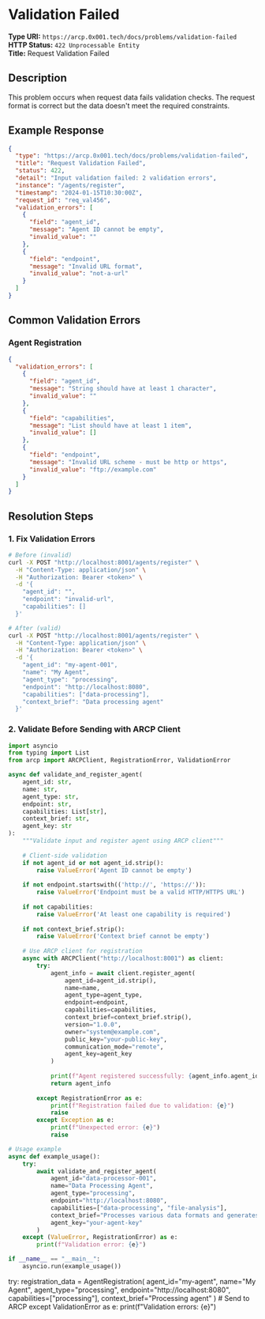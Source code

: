 # Validation Failed

**Type URI:** `https://arcp.0x001.tech/docs/problems/validation-failed`  
**HTTP Status:** `422 Unprocessable Entity`  
**Title:** Request Validation Failed

## Description

This problem occurs when request data fails validation checks. The request format is correct but the data doesn't meet the required constraints.

## Example Response

```json
{
  "type": "https://arcp.0x001.tech/docs/problems/validation-failed",
  "title": "Request Validation Failed",
  "status": 422,
  "detail": "Input validation failed: 2 validation errors",
  "instance": "/agents/register",
  "timestamp": "2024-01-15T10:30:00Z",
  "request_id": "req_val456",
  "validation_errors": [
    {
      "field": "agent_id",
      "message": "Agent ID cannot be empty",
      "invalid_value": ""
    },
    {
      "field": "endpoint", 
      "message": "Invalid URL format",
      "invalid_value": "not-a-url"
    }
  ]
}
```

## Common Validation Errors

### Agent Registration
```json
{
  "validation_errors": [
    {
      "field": "agent_id",
      "message": "String should have at least 1 character",
      "invalid_value": ""
    },
    {
      "field": "capabilities",
      "message": "List should have at least 1 item",
      "invalid_value": []
    },
    {
      "field": "endpoint",
      "message": "Invalid URL scheme - must be http or https",
      "invalid_value": "ftp://example.com"
    }
  ]
}
```

## Resolution Steps

### 1. Fix Validation Errors
```bash
# Before (invalid)
curl -X POST "http://localhost:8001/agents/register" \
  -H "Content-Type: application/json" \
  -H "Authorization: Bearer <token>" \
  -d '{
    "agent_id": "",
    "endpoint": "invalid-url",
    "capabilities": []
  }'

# After (valid)
curl -X POST "http://localhost:8001/agents/register" \
  -H "Content-Type: application/json" \
  -H "Authorization: Bearer <token>" \
  -d '{
    "agent_id": "my-agent-001",
    "name": "My Agent",
    "agent_type": "processing", 
    "endpoint": "http://localhost:8080",
    "capabilities": ["data-processing"],
    "context_brief": "Data processing agent"
  }'
```

### 2. Validate Before Sending with ARCP Client
```python
import asyncio
from typing import List
from arcp import ARCPClient, RegistrationError, ValidationError

async def validate_and_register_agent(
    agent_id: str,
    name: str,
    agent_type: str,
    endpoint: str,
    capabilities: List[str],
    context_brief: str,
    agent_key: str
):
    """Validate input and register agent using ARCP client"""
    
    # Client-side validation
    if not agent_id or not agent_id.strip():
        raise ValueError('Agent ID cannot be empty')
    
    if not endpoint.startswith(('http://', 'https://')):
        raise ValueError('Endpoint must be a valid HTTP/HTTPS URL')
    
    if not capabilities:
        raise ValueError('At least one capability is required')
    
    if not context_brief.strip():
        raise ValueError('Context brief cannot be empty')
    
    # Use ARCP client for registration
    async with ARCPClient("http://localhost:8001") as client:
        try:
            agent_info = await client.register_agent(
                agent_id=agent_id.strip(),
                name=name,
                agent_type=agent_type,
                endpoint=endpoint,
                capabilities=capabilities,
                context_brief=context_brief.strip(),
                version="1.0.0",
                owner="system@example.com",
                public_key="your-public-key",
                communication_mode="remote",
                agent_key=agent_key
            )
            
            print(f"Agent registered successfully: {agent_info.agent_id}")
            return agent_info
            
        except RegistrationError as e:
            print(f"Registration failed due to validation: {e}")
            raise
        except Exception as e:
            print(f"Unexpected error: {e}")
            raise

# Usage example
async def example_usage():
    try:
        await validate_and_register_agent(
            agent_id="data-processor-001",
            name="Data Processing Agent",
            agent_type="processing",
            endpoint="http://localhost:8080",
            capabilities=["data-processing", "file-analysis"],
            context_brief="Processes various data formats and generates reports",
            agent_key="your-agent-key"
        )
    except (ValueError, RegistrationError) as e:
        print(f"Validation error: {e}")

if __name__ == "__main__":
    asyncio.run(example_usage())
```
try:
    registration_data = AgentRegistration(
        agent_id="my-agent",
        name="My Agent",
        agent_type="processing",
        endpoint="http://localhost:8080", 
        capabilities=["processing"],
        context_brief="Processing agent"
    )
    # Send to ARCP
except ValidationError as e:
    print(f"Validation errors: {e}")
```